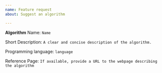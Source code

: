 ```yaml
---
name: Feature request
about: Suggest an algorithm

---
```


**Algorithm**
Name: `Name`

Short Description: `A clear and concise description of the algorithm.`

Programming language: `language`

Reference Page: `If available, provide a URL to the webpage describing the algorithm`
